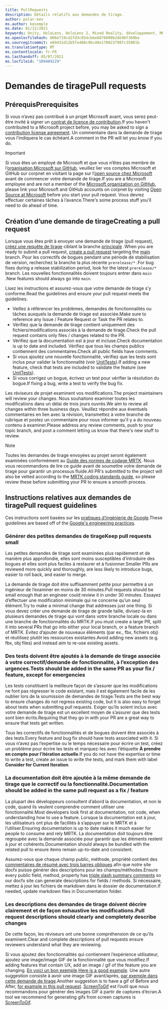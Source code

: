 ```yaml
---
title: PullRequests
description: Détails relatifs aux demandes de tirage.
author: polar-kev
ms.author: kesemple
ms.date: 01/12/2021
keywords: Unity, HoloLens, HoloLens 2, Mixed Reality, développement, MRTK, demande de tirage
ms.openlocfilehash: 008e719cd2fd3c854cbbe6876090b2de96f369be
ms.sourcegitcommit: e89431d12b5fe480c9bc40e176023798fc35001b
ms.translationtype: MT
ms.contentlocale: fr-FR
ms.lasthandoff: 05/07/2021
ms.locfileid: "109489229"
---
```

# <a name="pull-requests"></a><span data-ttu-id="86f42-104">Demandes de tirage</span><span class="sxs-lookup"><span data-stu-id="86f42-104">Pull requests</span></span>

## <a name="prerequisites"></a><span data-ttu-id="86f42-105">Prérequis</span><span class="sxs-lookup"><span data-stu-id="86f42-105">Prerequisites</span></span>

<span data-ttu-id="86f42-106">Si vous n’avez pas contribué à un projet Microsoft avant, vous serez peut-être invité à signer un [contrat de licence de contribution](https://cla.microsoft.com/).</span><span class="sxs-lookup"><span data-stu-id="86f42-106">If you haven't contributed to a Microsoft project before, you may be asked to sign a [contribution license agreement](https://cla.microsoft.com/).</span></span>
<span data-ttu-id="86f42-107">Un commentaire dans la demande de tirage vous l’indiquera le cas échéant.</span><span class="sxs-lookup"><span data-stu-id="86f42-107">A comment in the PR will let you know if you do.</span></span>

> [!IMPORTANT]
> <span data-ttu-id="86f42-108">Si vous êtes un employé de Microsoft et que vous n’êtes pas membre de l’[organisation Microsoft sur GitHub](https://github.com/Microsoft), veuillez lier vos comptes Microsoft et GitHub sur corpnet en visitant la page sur l’[open source chez Microsoft](https://opensource.microsoft.com/) avant de commencer votre demande de tirage.</span><span class="sxs-lookup"><span data-stu-id="86f42-108">If you are a Microsoft employee and are not a member of the [Microsoft organization on GitHub](https://github.com/Microsoft), please link your Microsoft and GitHub accounts on corpnet by visiting [Open Source at Microsoft](https://opensource.microsoft.com/) before you start your pull request.</span></span> <span data-ttu-id="86f42-109">Vous devrez effectuer certaines tâches à l’avance.</span><span class="sxs-lookup"><span data-stu-id="86f42-109">There's some process stuff you'll need to do ahead of time.</span></span>

## <a name="creating-a-pull-request"></a><span data-ttu-id="86f42-110">Création d’une demande de tirage</span><span class="sxs-lookup"><span data-stu-id="86f42-110">Creating a pull request</span></span>

<span data-ttu-id="86f42-111">Lorsque vous êtes prêt à envoyer une demande de tirage (pull request), [créez une requête de tirage](https://github.com/microsoft/MixedRealityToolkit-Unity/compare/main...main?expand=1) ciblant la branche [principale](https://github.com/microsoft/mixedrealitytoolkit-unity/tree/main) .</span><span class="sxs-lookup"><span data-stu-id="86f42-111">When you are ready to submit a pull request, [create a pull request](https://github.com/microsoft/MixedRealityToolkit-Unity/compare/main...main?expand=1) targeting the [main](https://github.com/microsoft/mixedrealitytoolkit-unity/tree/main) branch.</span></span> <span data-ttu-id="86f42-112">Pour les correctifs de bogues pendant une période de stabilisation de version, recherchez la branche la plus récente `prerelease/*` .</span><span class="sxs-lookup"><span data-stu-id="86f42-112">For bug fixes during a release stabilization period, look for the latest `prerelease/*` branch.</span></span> <span data-ttu-id="86f42-113">Les nouvelles fonctionnalités doivent toujours entrer dans `main` .</span><span class="sxs-lookup"><span data-stu-id="86f42-113">New features should always go into `main`.</span></span>

<span data-ttu-id="86f42-114">Lisez les instructions et assurez-vous que votre demande de tirage s’y conforme.</span><span class="sxs-lookup"><span data-stu-id="86f42-114">Read the guidelines and ensure your pull request meets the guidelines.</span></span>

* <span data-ttu-id="86f42-115">Veillez à référencer les problèmes, demandes de fonctionnalités ou tâches auxquels la demande de tirage est associée.</span><span class="sxs-lookup"><span data-stu-id="86f42-115">Make sure to reference any Issue / Feature Request or Task the PR relates to.</span></span>
* <span data-ttu-id="86f42-116">Vérifiez que la demande de tirage contient uniquement des fichiers/modifications associés à la demande de tirage.</span><span class="sxs-lookup"><span data-stu-id="86f42-116">Check the pull request contains only files / changes related to the PR.</span></span>
* <span data-ttu-id="86f42-117">Vérifiez que la documentation est à jour et incluse.</span><span class="sxs-lookup"><span data-stu-id="86f42-117">Check documentation is up to date and included.</span></span> <span data-ttu-id="86f42-118">Vérifiez que tous les champs publics contiennent des commentaires.</span><span class="sxs-lookup"><span data-stu-id="86f42-118">Check all public fields have comments.</span></span>
* <span data-ttu-id="86f42-119">Si vous ajoutez une nouvelle fonctionnalité, vérifiez que les tests sont inclus pour valider la fonctionnalité (voir [UnitTests](../contributing/unit-tests.md)).</span><span class="sxs-lookup"><span data-stu-id="86f42-119">If adding a new feature, check that tests are included to validate the feature (see [UnitTests](../contributing/unit-tests.md)).</span></span>
* <span data-ttu-id="86f42-120">Si vous corrigez un bogue, écrivez un test pour vérifier la résolution du bogue.</span><span class="sxs-lookup"><span data-stu-id="86f42-120">If fixing a bug, write a test to verify the bug fix.</span></span>

<span data-ttu-id="86f42-121">Les réviseurs de projet examinent vos modifications.</span><span class="sxs-lookup"><span data-stu-id="86f42-121">The project maintainers will review your changes.</span></span> <span data-ttu-id="86f42-122">Nous souhaitons examiner toutes les modifications dans un délai de trois jours ouvrés.</span><span class="sxs-lookup"><span data-stu-id="86f42-122">We aim to review all changes within three business days.</span></span> <span data-ttu-id="86f42-123">Veuillez répondre aux éventuels commentaires en lien avec la révision, transmettez à votre branche de rubrique et postez un commentaire pour nous informer qu’il y a du nouveau contenu à examiner.</span><span class="sxs-lookup"><span data-stu-id="86f42-123">Please address any review comments, push to your topic branch, and post a comment letting us know that there's new stuff to review.</span></span>

> [!NOTE]
> <span data-ttu-id="86f42-124">Toutes les demandes de tirage envoyées au projet seront également examinées conformément au [Guide des normes de codage MRTK](../contributing/coding-guidelines.md). Nous vous recommandons de lire ce guide avant de soumettre votre demande de tirage pour garantir un processus fluide.</span><span class="sxs-lookup"><span data-stu-id="86f42-124">All PR's submitted to the project will also be vetted according to the [MRTK coding standards guide](../contributing/coding-guidelines.md), so please review these before submitting your PR to ensure a smooth process.</span></span>

## <a name="pull-request-guidelines"></a><span data-ttu-id="86f42-125">Instructions relatives aux demandes de tirage</span><span class="sxs-lookup"><span data-stu-id="86f42-125">Pull request guidelines</span></span>

<span data-ttu-id="86f42-126">Ces instructions sont basées sur les [pratiques d’ingénierie de Google](https://google.github.io/eng-practices/review/developer/small-cls.html).</span><span class="sxs-lookup"><span data-stu-id="86f42-126">These guidelines are based off of the [Google's engineering practices](https://google.github.io/eng-practices/review/developer/small-cls.html).</span></span>

### <a name="keep-pull-requests-small"></a><span data-ttu-id="86f42-127">Générer des petites demandes de tirage</span><span class="sxs-lookup"><span data-stu-id="86f42-127">Keep pull requests small</span></span>

<span data-ttu-id="86f42-128">Les petites demandes de tirage sont examinées plus rapidement et de manière plus approfondie, elles sont moins susceptibles d’introduire des bogues et elles sont plus faciles à restaurer et à fusionner.</span><span class="sxs-lookup"><span data-stu-id="86f42-128">Smaller PRs are reviewed more quickly and thoroughly, are less likely to introduce bugs, easier to roll back, and easier to merge.</span></span>

<span data-ttu-id="86f42-129">La demande de tirage doit être suffisamment petite pour permettre à un ingénieur de l’examiner en moins de 30 minutes.</span><span class="sxs-lookup"><span data-stu-id="86f42-129">Pull requests should be small enough that an engineer could review it in under 30 minutes.</span></span> <span data-ttu-id="86f42-130">Essayez d’effectuer une modification minimale qui ne concerne qu’un seul élément.</span><span class="sxs-lookup"><span data-stu-id="86f42-130">Try to make a minimal change that addresses just one thing.</span></span> <span data-ttu-id="86f42-131">Si vous devez créer une demande de tirage de grande taille, divisez-la en plusieurs demandes de tirage qui vont dans votre branche locale ou dans une branche de fonctionnalités du MRTK.</span><span class="sxs-lookup"><span data-stu-id="86f42-131">If you must create a large PR, split it into several PRs that go into either your local branch, or a feature branch of MRTK.</span></span> <span data-ttu-id="86f42-132">Évitez d’ajouter de nouveaux éléments (par ex., fbx, fichiers obj) et réutilisez plutôt les ressources existantes.</span><span class="sxs-lookup"><span data-stu-id="86f42-132">Avoid adding new assets (e.g. fbx, obj files) and instead aim to re-use existing assets.</span></span>

### <a name="tests-should-be-added-in-the-same-pr-as-your-fix--feature-except-for-emergencies"></a><span data-ttu-id="86f42-133">Des tests doivent être ajoutés à la demande de tirage associée à votre correctif/demande de fonctionnalité, à l’exception des urgences.</span><span class="sxs-lookup"><span data-stu-id="86f42-133">Tests should be added in the same PR as your fix / feature, except for emergencies</span></span>

<span data-ttu-id="86f42-134">Les tests constituent la meilleure façon de s’assurer que les modifications ne font pas régresser le code existant, mais il est également facile de les oublier lors de la soumission de demandes de tirage.</span><span class="sxs-lookup"><span data-stu-id="86f42-134">Tests are the best way to ensure changes do not regress existing code, but it is also easy to forget about tests when submitting pull requests.</span></span> <span data-ttu-id="86f42-135">Exiger qu’ils soient inclus avec votre demande de tirage est un excellent moyen de s’assurer que des tests sont bien écrits.</span><span class="sxs-lookup"><span data-stu-id="86f42-135">Requiring that they go in with your PR are a great way to ensure that tests get written.</span></span>

<span data-ttu-id="86f42-136">Tous les correctifs de fonctionnalités et de bogues doivent être associés à des tests.</span><span class="sxs-lookup"><span data-stu-id="86f42-136">Every feature and bug fix should have tests associated with it.</span></span> <span data-ttu-id="86f42-137">Si vous n’avez pas l’expertise ou le temps nécessaire pour écrire un test, créez un problème pour écrire les tests et marquez-les avec l’étiquette **À prendre en compte pour l’itération actuelle**.</span><span class="sxs-lookup"><span data-stu-id="86f42-137">If you do not have the expertise or time to write a test, create an issue to write the tests, and mark them with label **Consider for Current Iteration**.</span></span>

### <a name="documentation-should-be-added-in-the-same-pull-request-as-a-fix--feature"></a><span data-ttu-id="86f42-138">La documentation doit être ajoutée à la même demande de tirage que le correctif ou la fonctionnalité.</span><span class="sxs-lookup"><span data-stu-id="86f42-138">Documentation should be added in the same pull request as a fix / feature</span></span>

<span data-ttu-id="86f42-139">La plupart des développeurs consultent d’abord la documentation, et non le code, quand ils veulent comprendre comment utiliser une fonctionnalité.</span><span class="sxs-lookup"><span data-stu-id="86f42-139">Most developers look first at documentation, not code, when understanding how to use a feature.</span></span> <span data-ttu-id="86f42-140">Lorsque la documentation est à jour, les utilisateurs ont plus de facilités à s’appuyer sur le MRTK et à l’utiliser.</span><span class="sxs-lookup"><span data-stu-id="86f42-140">Ensuring documentation is up to date makes it much easier for people to consume and rely MRTK.</span></span>  <span data-ttu-id="86f42-141">La documentation doit toujours être regroupée avec la demande associée pour garantir que les éléments restent à jour et cohérents.</span><span class="sxs-lookup"><span data-stu-id="86f42-141">Documentation should always be bundled with the related pull to ensure items remain up-to-date and consistent.</span></span>

<span data-ttu-id="86f42-142">Assurez-vous que chaque champ public, méthode, propriété contient des [commentaires de résumé avec trois barres obliques](https://dotnet.github.io/docfx/spec/triple_slash_comments_spec.html) afin que notre site docfx puisse générer des descriptions pour les champs/méthodes.</span><span class="sxs-lookup"><span data-stu-id="86f42-142">Ensure every public field, method, property has [triple slash summary comments](https://dotnet.github.io/docfx/spec/triple_slash_comments_spec.html) so our docfx site can generate descriptions for fields / methods.</span></span> <span data-ttu-id="86f42-143">Si nécessaire, mettez à jour les fichiers de markdown dans le dossier de documentation.</span><span class="sxs-lookup"><span data-stu-id="86f42-143">If needed, update markdown files in Documentation folder.</span></span>

### <a name="pull-request-descriptions-should-clearly-and-completely-describe-changes"></a><span data-ttu-id="86f42-144">Les descriptions des demandes de tirage doivent décrire clairement et de façon exhaustive les modifications.</span><span class="sxs-lookup"><span data-stu-id="86f42-144">Pull request descriptions should clearly and completely describe changes</span></span>

<span data-ttu-id="86f42-145">De cette façon, les réviseurs ont une bonne compréhension de ce qu’ils examinent.</span><span class="sxs-lookup"><span data-stu-id="86f42-145">Clear and complete descriptions of pull requests ensure reviewers understand what they are reviewing.</span></span>

<span data-ttu-id="86f42-146">Si vous ajoutez des fonctionnalités qui contiennent l’expérience utilisateur, ajoutez une image/image GIF de la fonctionnalité que vous modifiez.</span><span class="sxs-lookup"><span data-stu-id="86f42-146">If adding features that contain UX, add an image / gif of the feature you are changing.</span></span> <span data-ttu-id="86f42-147">[En voici un bon exemple](https://github.com/microsoft/MixedRealityToolkit-Unity/pull/4532).</span><span class="sxs-lookup"><span data-stu-id="86f42-147">[Here is a good example](https://github.com/microsoft/MixedRealityToolkit-Unity/pull/4532).</span></span> <span data-ttu-id="86f42-148">Une autre suggestion consiste à avoir une image GIF avant/après, [par exemple dans cette demande de tirage](https://github.com/microsoft/MixedRealityToolkit-Unity/pull/5896).</span><span class="sxs-lookup"><span data-stu-id="86f42-148">Another suggestion is to have a gif of Before and After, [for example in this pull request](https://github.com/microsoft/MixedRealityToolkit-Unity/pull/5896).</span></span> <span data-ttu-id="86f42-149">[ScreenToGif](https://www.screentogif.com/) est l’outil que nous recommandons pour générer des images GIF à partir de captures d’écran.</span><span class="sxs-lookup"><span data-stu-id="86f42-149">A tool we recommend for generating gifs from screen captures is [ScreenToGif](https://www.screentogif.com/).</span></span>
